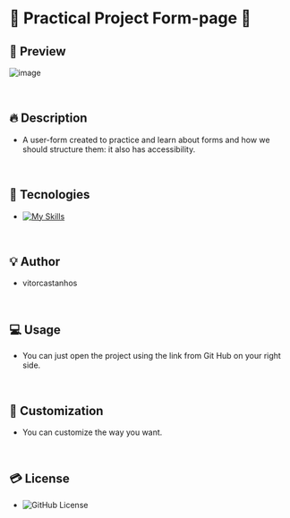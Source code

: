 # 🚀 Practical Project Form-page 🚀

## 📸 Preview

![image](https://github.com/Vitorcastanhos/Form-page/assets/77864032/fcfe465d-42e6-400e-b289-ebe7bc0b6caf)

<br/>

## 🔥 Description

* A user-form created to practice and learn about forms and how we should structure them: it also has accessibility.

<br/>

## 🚀 Tecnologies

* [![My Skills](https://skillicons.dev/icons?i=html,css)](https://skillicons.dev)

<br/>

## 💡 Author

* vitorcastanhos

<br/>

## 💻 Usage

- You can just open the project using the link from Git Hub on your right side.

<br/>

## 🎨 Customization

- You can customize the way you want.

<br/>

## 💳 License

* ![GitHub License](https://img.shields.io/github/license/jaywcjlove/tools)


